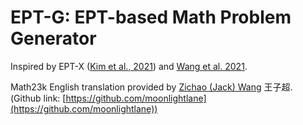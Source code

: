 # EPT-G: EPT-based Math Problem Generator
Inspired by EPT-X ([Kim et al., 2021](https://www.2022.aclweb.org/papers)) and [Wang et al. 2021](https://aclanthology.org/2021.emnlp-main.484/).

Math23k English translation provided by [Zichao (Jack) Wang](https://zw16.web.rice.edu) 王子超. (Github link: [https://github.com/moonlightlane](https://github.com/moonlightlane))